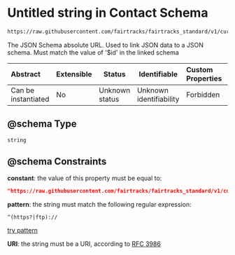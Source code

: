 # Untitled string in Contact Schema

```txt
https://raw.githubusercontent.com/fairtracks/fairtracks_standard/v1/current/json/schema/fairtracks_contact.schema.json#/properties/@schema
```

The JSON Schema absolute URL. Used to link JSON data to a JSON schema. Must match the value of '$id' in the linked schema


| Abstract            | Extensible | Status         | Identifiable            | Custom Properties | Additional Properties | Access Restrictions | Defined In                                                                                               |
| :------------------ | ---------- | -------------- | ----------------------- | :---------------- | --------------------- | ------------------- | -------------------------------------------------------------------------------------------------------- |
| Can be instantiated | No         | Unknown status | Unknown identifiability | Forbidden         | Allowed               | none                | [fairtracks_contact.schema.json\*](../json/schema/fairtracks_contact.schema.json "open original schema") |

## @schema Type

`string`

## @schema Constraints

**constant**: the value of this property must be equal to:

```json
"https://raw.githubusercontent.com/fairtracks/fairtracks_standard/v1/current/json/schema/fairtracks_contact.schema.json"
```

**pattern**: the string must match the following regular expression: 

```regexp
^(https?|ftp)://
```

[try pattern](https://regexr.com/?expression=%5E(https%3F%7Cftp)%3A%2F%2F "try regular expression with regexr.com")

**URI**: the string must be a URI, according to [RFC 3986](https://tools.ietf.org/html/rfc4291 "check the specification")

